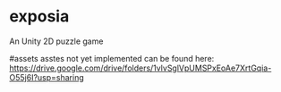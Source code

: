 # exposia
An Unity 2D puzzle game

#assets
asstes not yet implemented can be found here:
https://drive.google.com/drive/folders/1vlvSglVpUMSPxEoAe7XrtGqia-O55j6I?usp=sharing
